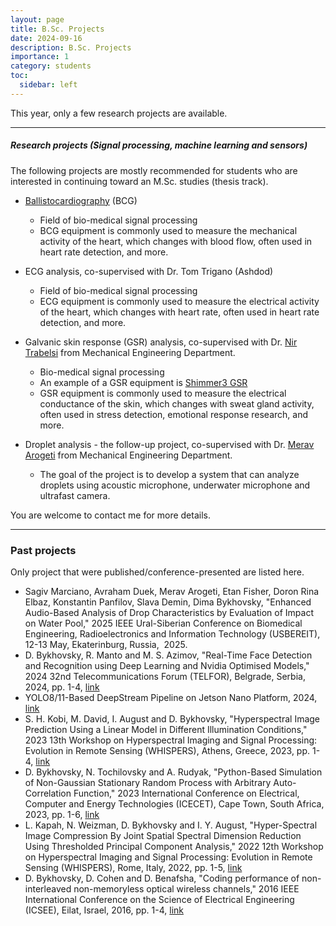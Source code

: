 ```yaml
---
layout: page
title: B.Sc. Projects
date: 2024-09-16
description: B.Sc. Projects
importance: 1
category: students
toc:
  sidebar: left
---
```


This year, only a few research projects are available. 

---

##### Research projects (Signal processing, machine learning and sensors)
The following projects are mostly recommended for students who are interested in continuing toward an M.Sc. studies (thesis track).

* [Ballistocardiography](https://en.wikipedia.org/wiki/Ballistocardiography) (BCG) 
  * Field of bio-medical signal processing
  * BCG equipment is commonly used to measure the mechanical activity of the heart, which changes with blood flow, often used in heart rate detection, and more.

* ECG analysis, co-supervised with Dr. Tom Trigano (Ashdod)
  * Field of bio-medical signal processing
  * ECG equipment is commonly used to measure the electrical activity of the heart, which changes with heart rate, often used in heart rate detection, and more.

* Galvanic skin response (GSR) analysis, co-supervised with Dr. [Nir Trabelsi](https://www.facebook.com/photo.php?fbid=2807768889257381&id=145856082115355&set=a.145856878781942) from Mechanical Engineering Department.
  * Bio-medical signal processing
  * An example of a GSR equipment is [Shimmer3 GSR](https://shimmersensing.com/product/shimmer3-gsr-unit/)
  * GSR equipment is commonly used to measure the electrical conductance of the skin, which changes with sweat gland activity, often used in stress detection, emotional response research, and more.

* Droplet analysis - the follow-up project,  co-supervised with Dr. [Merav Arogeti](https://en.sce.ac.il/faculty/merav_arogeti) from Mechanical Engineering Department.
  * The goal of the project is to develop a system that can analyze droplets using acoustic microphone, underwater microphone and ultrafast camera.


You are welcome to contact me for more details.

---

### Past projects
Only project that were published/conference-presented are listed here.
* Sagiv Marciano, Avraham Duek, Merav Arogeti, Etan Fisher,
Doron Rina Elbaz, Konstantin Panfilov, Slava Demin, Dima Bykhovsky, "Enhanced Audio-Based Analysis of Drop Characteristics by Evaluation of Impact on Water Pool," 2025 IEEE Ural-Siberian Conference on Biomedical Engineering, 
Radioelectronics and Information Technology (USBEREIT), 12-13 May, Ekaterinburg, Russia,  2025.
* D. Bykhovsky, R. Manto and M. S. Azimov, "Real-Time Face Detection and Recognition using Deep Learning and Nvidia Optimised Models," 2024 32nd Telecommunications Forum (TELFOR), Belgrade, Serbia, 2024, pp. 1-4, [link](https://doi.org/10.1109/TELFOR63250.2024.10819161)
* YOLO8/11-Based DeepStream Pipeline on Jetson Nano Platform, 2024, [link](https://github.com/alexander11012/ds_rtsp) 
* S. H. Kobi, M. David, I. August and D. Bykhovsky, "Hyperspectral Image Prediction Using a Linear Model in Different Illumination Conditions," 2023 13th Workshop on Hyperspectral Imaging and Signal Processing: Evolution in Remote Sensing (WHISPERS), Athens, Greece, 2023, pp. 1-4, [link](https://doi.org/10.1109/WHISPERS61460.2023.10430661)
* D. Bykhovsky, N. Tochilovsky and A. Rudyak, "Python-Based Simulation of Non-Gaussian Stationary Random Process with Arbitrary Auto-Correlation Function," 2023 International Conference on Electrical, Computer and Energy Technologies (ICECET), Cape Town, South Africa, 2023, pp. 1-6, [link](https://doi.org/10.1109/ICECET58911.2023.10389427) 
* L. Kapah, N. Weizman, D. Bykhovsky and I. Y. August, "Hyper-Spectral Image Compression By Joint Spatial Spectral Dimension Reduction Using Thresholded Principal Component Analysis," 2022 12th Workshop on Hyperspectral Imaging and Signal Processing: Evolution in Remote Sensing (WHISPERS), Rome, Italy, 2022, pp. 1-5, [link](https://doi.org/10.1109/WHISPERS56178.2022.9955095) 
* D. Bykhovsky, D. Cohen and D. Benafsha, "Coding performance of non-interleaved non-memoryless optical wireless channels," 2016 IEEE International Conference on the Science of Electrical Engineering (ICSEE), Eilat, Israel, 2016, pp. 1-4, [link](https://doi.org/10.1109/ICSEE.2016.7806170) 